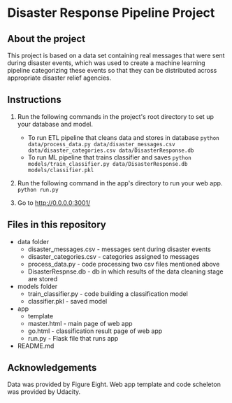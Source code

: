 # Disaster Response Pipeline Project

## About the project
This project is based on a data set containing real messages that were sent during disaster events, which was used to create a machine learning pipeline categorizing these events so that they can be distributed across appropriate disaster relief agencies. 

## Instructions
1. Run the following commands in the project's root directory to set up your database and model.

    - To run ETL pipeline that cleans data and stores in database
        `python data/process_data.py data/disaster_messages.csv data/disaster_categories.csv data/DisasterResponse.db`
    - To run ML pipeline that trains classifier and saves
        `python models/train_classifier.py data/DisasterResponse.db models/classifier.pkl`

2. Run the following command in the app's directory to run your web app.
    `python run.py`

3. Go to http://0.0.0.0:3001/

## Files in this repository
- data folder
    - disaster_messages.csv - messages sent during disaster events
    - disaster_categories.csv - categories assigned to messages
    - process_data.py - code processing two csv files mentioned above
    - DisasterRespnse.db - db in which results of the data cleaning stage are stored
- models folder
    - train_classifier.py - code building a classification model 
    - classifier.pkl - saved model
- app
    - template
    - master.html - main page of web app
    - go.html - classification result page of web app
    - run.py - Flask file that runs app
- README.md

## Acknowledgements
Data was provided by Figure Eight. Web app template and code scheleton was provided by Udacity.